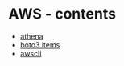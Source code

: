 # AWS - contents 

* [athena](./athena.md)
* [boto3 items](./boto3_items.md)
* [awscli](./aws_clis.md)

